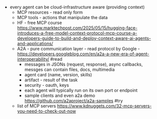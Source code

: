 
- every agent can be cloud-infrastructure aware (providing context)
    - MCP resources - read only form
    - MCP tools - actions that manipulate the data
    - HF - free MCP course https://www.marktechpost.com/2025/05/15/hugging-face-introduces-a-free-model-context-protocol-mcp-course-a-developers-guide-to-build-and-deploy-context-aware-ai-agents-and-applications/
  - A2A - pure communication layer - read protocol by Google - https://developers.googleblog.com/en/a2a-a-new-era-of-agent-interoperability/ #read
	  - messages in JSONs (request, response), async callbacks, messges can contain files, docs, multimedia
	  - agent card (name, version, skills)
	  - artifact - result of the task
	  - security - oauth, keys
	  - each agent will typically run on its own port or endpoint
	  - sample clients and even a2a demo https://github.com/a2aproject/a2a-samples #try
  - list of MCP servers https://www.kdnuggets.com/32-mcp-servers-you-need-to-check-out-now
  